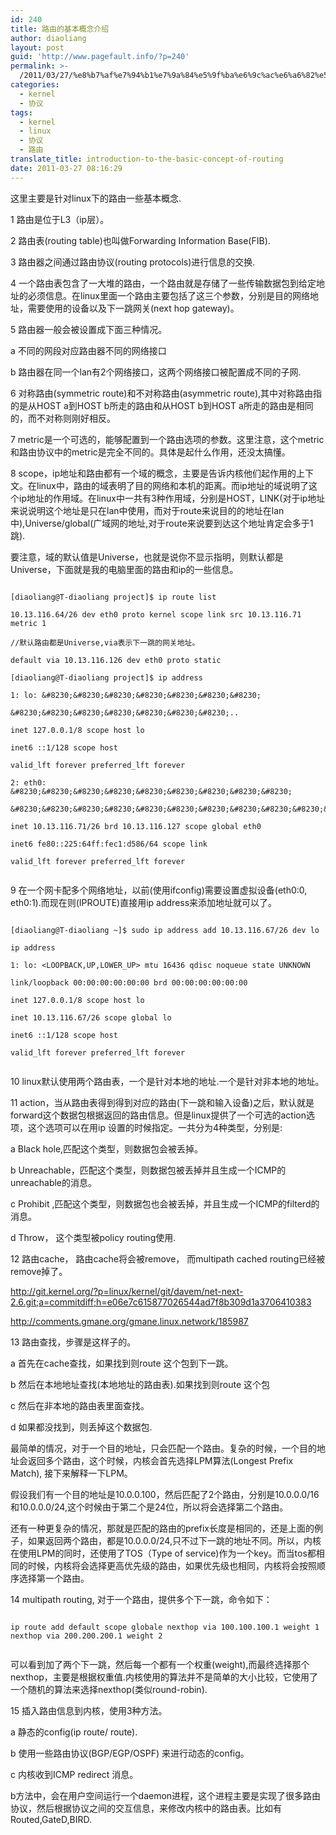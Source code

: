 ```yaml
---
id: 240
title: 路由的基本概念介绍
author: diaoliang
layout: post
guid: 'http://www.pagefault.info/?p=240'
permalink: >-
  /2011/03/27/%e8%b7%af%e7%94%b1%e7%9a%84%e5%9f%ba%e6%9c%ac%e6%a6%82%e5%bf%b5%e4%bb%8b%e7%bb%8d/
categories:
  - kernel
  - 协议
tags:
  - kernel
  - linux
  - 协议
  - 路由
translate_title: introduction-to-the-basic-concept-of-routing
date: 2011-03-27 08:16:29
---
```

这里主要是针对linux下的路由一些基本概念.

1 路由是位于L3（ip层）。

2 路由表(routing table)也叫做Forwarding Information Base(FIB).

3 路由器之间通过路由协议(routing protocols)进行信息的交换.

4 一个路由表包含了一大堆的路由，一个路由就是存储了一些传输数据包到给定地址的必须信息。在linux里面一个路由主要包括了这三个参数，分别是目的网络地址，需要使用的设备以及下一跳网关(next hop gateway)。
  
<!--more-->


  
5 路由器一般会被设置成下面三种情况。
    
a 不同的网段对应路由器不同的网络接口
    
b 路由器在同一个lan有2个网络接口，这两个网络接口被配置成不同的子网.

6 对称路由(symmetric route)和不对称路由(asymmetric route),其中对称路由指的是从HOST a到HOST b所走的路由和从HOST b到HOST a所走的路由是相同的，而不对称则刚好相反。

7 metric是一个可选的，能够配置到一个路由选项的参数。这里注意，这个metric和路由协议中的metric是完全不同的。具体是起什么作用，还没太搞懂。

8 scope，ip地址和路由都有一个域的概念，主要是告诉内核他们起作用的上下文。在linux中，路由的域表明了目的网络和本机的距离。而ip地址的域说明了这个ip地址的作用域。在linux中一共有3种作用域，分别是HOST，LINK(对于ip地址来说说明这个地址是只在lan中使用，而对于route来说目的的地址在lan中),Universe/global(广域网的地址,对于route来说要到达这个地址肯定会多于1跳).

要注意，域的默认值是Universe，也就是说你不显示指明，则默认都是Universe，下面就是我的电脑里面的路由和ip的一些信息。

```
  
[diaoliang@T-diaoliang project]$ ip route list
  
10.13.116.64/26 dev eth0 proto kernel scope link src 10.13.116.71 metric 1
  
//默认路由都是Universe,via表示下一跳的网关地址。
  
default via 10.13.116.126 dev eth0 proto static
  
[diaoliang@T-diaoliang project]$ ip address
  
1: lo: &#8230;&#8230;&#8230;&#8230;&#8230;&#8230;&#8230;
  
&#8230;&#8230;&#8230;&#8230;&#8230;&#8230;&#8230;..
      
inet 127.0.0.1/8 scope host lo
      
inet6 ::1/128 scope host
         
valid_lft forever preferred_lft forever
  
2: eth0: &#8230;&#8230;&#8230;&#8230;&#8230;&#8230;&#8230;&#8230;&#8230;
  
&#8230;&#8230;&#8230;&#8230;&#8230;&#8230;&#8230;&#8230;&#8230;&#8230;&#8230;&#8230;&#8230;&#8230;&#8230;..
      
inet 10.13.116.71/26 brd 10.13.116.127 scope global eth0
      
inet6 fe80::225:64ff:fec1:d586/64 scope link
         
valid_lft forever preferred_lft forever
  
```

9 在一个网卡配多个网络地址，以前(使用ifconfig)需要设置虚拟设备(eth0:0, eth0:1).而现在则(IPROUTE)直接用ip address来添加地址就可以了。

```
  
[diaoliang@T-diaoliang ~]$ sudo ip address add 10.13.116.67/26 dev lo
   
ip address
  
1: lo: <LOOPBACK,UP,LOWER_UP> mtu 16436 qdisc noqueue state UNKNOWN
      
link/loopback 00:00:00:00:00:00 brd 00:00:00:00:00:00
      
inet 127.0.0.1/8 scope host lo
      
inet 10.13.116.67/26 scope global lo
      
inet6 ::1/128 scope host
         
valid_lft forever preferred_lft forever
  
```

10 linux默认使用两个路由表，一个是针对本地的地址.一个是针对非本地的地址。

11 action，当从路由表得到得到对应的路由(下一跳和输入设备)之后，默认就是forward这个数据包根据返回的路由信息。但是linux提供了一个可选的action选项，这个选项可以在用ip 设置的时候指定。一共分为4种类型，分别是:
    
a Black hole,匹配这个类型，则数据包会被丢掉。
    
b Unreachable，匹配这个类型，则数据包被丢掉并且生成一个ICMP的unreachable的消息。
    
c Prohibit ,匹配这个类型，则数据包也会被丢掉，并且生成一个ICMP的filterd的消息。
    
d Throw， 这个类型被policy routing使用.

12 路由cache， 路由cache将会被remove， 而multipath cached routing已经被remove掉了。
  
http://git.kernel.org/?p=linux/kernel/git/davem/net-next-2.6.git;a=commitdiff;h=e06e7c615877026544ad7f8b309d1a3706410383

http://comments.gmane.org/gmane.linux.network/185987

13 路由查找，步骤是这样子的。
     
a 首先在cache查找，如果找到则route 这个包到下一跳。
     
b 然后在本地地址查找(本地地址的路由表).如果找到则route 这个包
     
c 然后在非本地的路由表里面查找。
     
d 如果都没找到，则丢掉这个数据包.

最简单的情况，对于一个目的地址，只会匹配一个路由。复杂的时候，一个目的地址会返回多个路由，这个时候，内核会首先选择LPM算法(Longest Prefix Match), 接下来解释一下LPM。

假设我们有一个目的地址是10.0.0.100，然后匹配了2个路由，分别是10.0.0.0/16和10.0.0.0/24,这个时候由于第二个是24位，所以将会选择第二个路由。
  
还有一种更复杂的情况，那就是匹配的路由的prefix长度是相同的，还是上面的例子，如果返回两个路由，都是10.0.0.0/24,只不过下一跳的地址不同。所以，内核在使用LPM的同时，还使用了TOS（Type of service)作为一个key。而当tos都相同的时候，内核将会选择更高优先级的路由，如果优先级也相同，内核将会按照顺序选择第一个路由。

14 multipath routing, 对于一个路由，提供多个下一跳，命令如下：
  
```
  
ip route add default scope globale nexthop via 100.100.100.1 weight 1 nexthop via 200.200.200.1 weight 2
  
```
  
可以看到加了两个下一跳，然后每一个都有一个权重(weight),而最终选择那个nexthop，主要是根据权重值.内核使用的算法并不是简单的大小比较，它使用了一个随机的算法来选择nexthop(类似round-robin).

15 插入路由信息到内核，使用3种方法。
    
a 静态的config(ip route/ route).
    
b 使用一些路由协议(BGP/EGP/OSPF) 来进行动态的config。
    
c 内核收到ICMP redirect 消息。

b方法中，会在用户空间运行一个daemon进程，这个进程主要是实现了很多路由协议，然后根据协议之间的交互信息，来修改内核中的路由表。比如有Routed,GateD,BIRD.